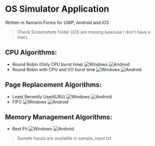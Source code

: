# OS Simulator Application
Written in Xamarin.Forms for UWP, Android and iOS
> Check Screenshots folder (iOS are missing beacuse I don't have a mac)

## CPU Algorithms:
- Round Robin (Only CPU burst time)
![Windows](master/OS_simulation/Screenshots/RRPage_UWP.jpg)  ![Android](master/OS_simulation/Screenshots/RRPage_Android(fraction).jpg)
- Round Robin with CPU and I/O burst time
![Windows](master/OS_simulation/Screenshots/RRIOPage_UWP.jpg)  ![Android](master/OS_simulation/Screenshots/RRIOPage_Android.jpg)
## Page Replacement Algorithms:
- Least Recently Used(LRU)
![Windows](master/OS_simulation/Screenshots/LRUPage_UWP.jpg)  ![Android](master/OS_simulation/Screenshots/LRUPage_Android.jpg)
- FIFO
![Windows](master/OS_simulation/Screenshots/FIFOPage_UWP.jpg)  ![Android](master/OS_simulation/Screenshots/FIFOPage_Android.jpg)
## Memory Management Algorithms:
- Best Fit
![Windows](master/OS_simulation/Screenshots/BestFitPage_UWP.jpg)  ![Android](master/OS_simulation/Screenshots/BestFitPage_Android.jpg)

> Sample inputs are available in sample_input.txt
